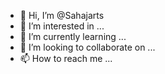 - 👋 Hi, I’m @Sahajarts
- 👀 I’m interested in ...
- 🌱 I’m currently learning ...
- 💞️ I’m looking to collaborate on ...
- 📫 How to reach me ...

<!---
Sahajarts/Sahajarts is a ✨ special ✨ repository because its `README.md` (this file) appears on your GitHub profile.
You can click the Preview link to take a look at your changes.
--->
